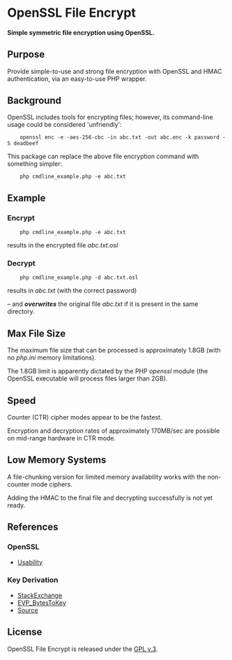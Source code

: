 
# OpenSSL File Encrypt

#### Simple symmetric file encryption using OpenSSL.


## Purpose

Provide simple-to-use and strong file encryption with OpenSSL and HMAC authentication, via an easy-to-use PHP wrapper.


## Background

OpenSSL includes tools for encrypting files; however, its command-line usage could be considered 'unfriendly':

```console
    openssl enc -e -aes-256-cbc -in abc.txt -out abc.enc -k password -S deadbeef
```

This package can replace the above file encryption command with something simpler:

```console
    php cmdline_example.php -e abc.txt
```


## Example

### Encrypt

```console
    php cmdline_example.php -e abc.txt
```

results in the encrypted file *abc.txt.osl*

### Decrypt

```console
    php cmdline_example.php -d abc.txt.osl
```

results in *abc.txt* (with the correct password)

&ndash; and ***overwrites*** the original file *abc.txt* if it is present in the same directory.


## Max File Size

The maximum file size that can be processed is approximately 1.8GB (with no *php.ini* memory limitations).

The 1.8GB limit is apparently dictated by the PHP *openssl* module (the OpenSSL executable will process files larger than 2GB).


## Speed

Counter (CTR) cipher modes appear to be the fastest.

Encryption and decryption rates of approximately 170MB/sec are possible on mid-range hardware in CTR mode.


## Low Memory Systems

A file-chunking version for limited memory availability works with the non-counter mode ciphers.

Adding the HMAC to the final file and decrypting successfully is not yet ready.


## References

### OpenSSL

+ [Usability](https://jameshfisher.com/2017/12/02/the-sorry-state-of-openssl-usability)

### Key Derivation

+ [StackExchange](https://security.stackexchange.com/questions/29106/openssl-recover-key-and-iv-by-passphrase)
+ [EVP_BytesToKey](https://www.openssl.org/docs/manmaster/man3/EVP_BytesToKey.html)
+ [Source](https://github.com/openssl/openssl/blob/master/apps/enc.c)


## License

OpenSSL File Encrypt is released under the [GPL v.3](https://www.gnu.org/licenses/gpl-3.0.html).
